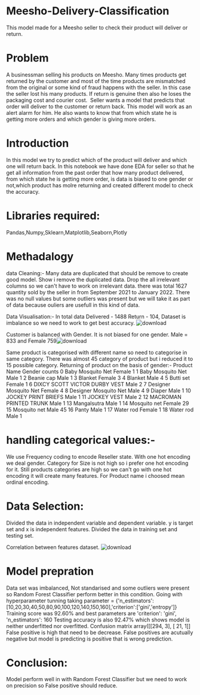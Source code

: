 # Meesho-Delivery-Classification
This model made for a Meesho seller to check their product will deliver or return.
# Problem 
A businessman selling his products on Meesho. Many times products get returned by the customer and most of the time products are mismatched from the original or some kind of fraud happens with the seller. In this case the seller lost his many products. If return is genuine then also he loses the packaging cost and courier cost.  Seller wants a model that predicts that order will deliver to the customer or return back. This model will work as an alert alarm for him. He also wants to know that from which state he is getting more orders and which gender is giving more orders. 

# Introduction
In this model we try to predict which of the product will deliver and which one will return back. In this notebook we have done EDA for seller so that he get all information from the past order that how many product delivered, from which state he is getting more order, is data is biased to one gender or not,which product has molre returning and created different model to check the accuracy.

# Libraries required:

Pandas,Numpy,Sklearn,Matplotlib,Seaborn,Plotly

# Methadalogy

data Cleaning:- Many data are duplicated that should be remove to create good model. Show i remove the duplicated data.
Drop the all irrelevant columns so we can't have to work on irrelevant data.
there was total 1627 quantity sold by the seller in from September 2021 to January 2022.
There was no null values but some outliers was present but we will take it as part of data because ouliers are usefull in this kind of data.


Data Visualisation:-
In total data Delivered - 1488 Return - 104, Dataset is imbalance so we need to work to get best accuracy.
![download](https://user-images.githubusercontent.com/99074712/158385420-6ec7f025-caf3-42d1-a305-bc91ce557ffa.png)

Customer is balanced with Gender. It is not biased for one gender. Male = 833 and Female 759![download](https://user-images.githubusercontent.com/99074712/158385847-f6aff3c8-b587-45cb-bb1e-a9e095478a52.png)

Same product is categorised with different name so need to categorise in same category. There was almost 45 category of product but i reduced it to 15 possible category.
Returning of product on the basis of gender:-
         Product Name  Gender  counts
0               Baby Mosquito Net  Female       1
1               Baby Mosquito Net    Male       1
2                      Beanie cap    Male       1
3                         Blanket  Female       3
4                         Blanket    Male       4
5                       Butti set  Female       1
6   DIXCY SCOTT VICTOR DURBY VEST    Male       2
7           Designer Mosquito Net  Female       4
8           Designer Mosquito Net    Male       4
9                          Diaper    Male       1
10           JOCKEY PRINT  BRIEFS    Male       1
11                    JOCKEY VEST    Male       2
12         MACROMAN PRINTED TRUNK    Male       1
13                    Mangalsutra    Male       1
14                   Mosquito net  Female      29
15                   Mosquito net    Male      45
16                          Panty    Male       1
17                      Water rod  Female       1
18                      Water rod    Male       1

# handling categorical values:-
We use Frequency coding to encode Reseller state.
With one hot encoding we deal gender.
Category for Size is not high so i prefer one hot encoding for it.
Still products categories are high so we can't go with one hot encoding it will create many features.
For Product name i choosed mean ordinal encoding.

# Data Selection:
Divided the data in independent variable and dependent variable.
y is target set and x is independent features.
Divided the data in training set and testing set.

Correlation between features dataset.
![download](https://user-images.githubusercontent.com/99074712/158428979-1e93547c-a420-4855-b8c0-53be99b4a58d.png)

# Model prepration
Data set was imbalanced, Not standarised and some outliers were present so Random Forest Classifier perform better in this condition.
Going with hyperparameter tunning taking parameter = {'n_estimators':[10,20,30,40,50,80,90,100,120,140,150,160],'criterion':['gini','entropy']}
Training score was 92.60% and best parameters are 'criterion': 'gini', 'n_estimators': 160
Testing accuracy is also 92.47% which shows model is neither underfitted nor overfitted.
Confusion matrix
array([[294,   3],
       [ 21,   1]]
False positive is high that need to be decrease. False positives are acutually negative but model is predicting is positive that is wrong prediction.

# Conclusion:
Model perform well in with Random Forest Classifier but we need to work on precision so False positive should reduce.
